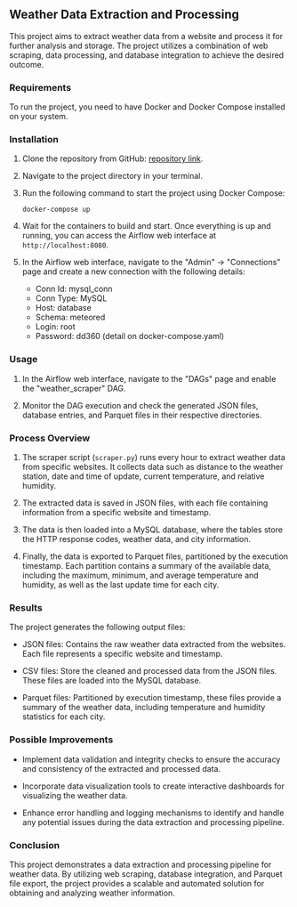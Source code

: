 ## Weather Data Extraction and Processing

This project aims to extract weather data from a website and process it for further analysis and storage. The project utilizes a combination of web scraping, data processing, and database integration to achieve the desired outcome.

### Requirements

To run the project, you need to have Docker and Docker Compose installed on your system.

### Installation

1. Clone the repository from GitHub: [repository link](https://github.com/Jusart92/dd360.git).

2. Navigate to the project directory in your terminal.

3. Run the following command to start the project using Docker Compose:
   ```
   docker-compose up
   ```

4. Wait for the containers to build and start. Once everything is up and running, you can access the Airflow web interface at `http://localhost:8080`.

5. In the Airflow web interface, navigate to the "Admin" -> "Connections" page and create a new connection with the following details:
    * Conn Id: mysql_conn
    * Conn Type: MySQL
    * Host: database
    * Schema: meteored
    * Login: root
    * Password: dd360
(detail on docker-compose.yaml)


### Usage

1. In the Airflow web interface, navigate to the "DAGs" page and enable the "weather_scraper" DAG.

2. Monitor the DAG execution and check the generated JSON files, database entries, and Parquet files in their respective directories.

### Process Overview

1. The scraper script (`scraper.py`) runs every hour to extract weather data from specific websites. It collects data such as distance to the weather station, date and time of update, current temperature, and relative humidity.

2. The extracted data is saved in JSON files, with each file containing information from a specific website and timestamp.

3. The data is then loaded into a MySQL database, where the tables store the HTTP response codes, weather data, and city information.

4. Finally, the data is exported to Parquet files, partitioned by the execution timestamp. Each partition contains a summary of the available data, including the maximum, minimum, and average temperature and humidity, as well as the last update time for each city.

### Results

The project generates the following output files:

- JSON files: Contains the raw weather data extracted from the websites. Each file represents a specific website and timestamp.

- CSV files: Store the cleaned and processed data from the JSON files. These files are loaded into the MySQL database.

- Parquet files: Partitioned by execution timestamp, these files provide a summary of the weather data, including temperature and humidity statistics for each city.

### Possible Improvements

- Implement data validation and integrity checks to ensure the accuracy and consistency of the extracted and processed data.

- Incorporate data visualization tools to create interactive dashboards for visualizing the weather data.

- Enhance error handling and logging mechanisms to identify and handle any potential issues during the data extraction and processing pipeline.

### Conclusion

This project demonstrates a data extraction and processing pipeline for weather data. By utilizing web scraping, database integration, and Parquet file export, the project provides a scalable and automated solution for obtaining and analyzing weather information.
